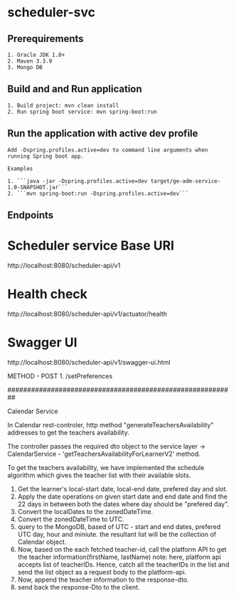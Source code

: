 # scheduler-svc

## Prerequirements
    1. Oracle JDK 1.8+
    2. Maven 3.3.9
    3. Mongo DB

## Build and and Run application
    1. Build project: mvn clean install
    2. Run spring boot service: mvn spring-boot:run

## Run the application with active dev profile
    Add -Dspring.profiles.active=dev to command line arguments when running Spring boot app.

    Examples

    1. ```java -jar -Dspring.profiles.active=dev target/ge-adm-service-1.0-SNAPSHOT.jar```
    2. ```mvn spring-boot:run -Dspring.profiles.active=dev```


## Endpoints

# Scheduler service Base URI
http://localhost:8080/scheduler-api/v1

# Health check
http://localhost:8080/scheduler-api/v1/actuator/health

# Swagger UI
http://localhost:8080/scheduler-api/v1/swagger-ui.html

METHOD - POST
    1. /setPreferences

##########################################################

Calendar Service

In Calendar rest-controler, http method "generateTeachersAvailability" addresses to get the teachers
availability.

The controller passes the required dto object to the service layer -> CalendarService -
 'getTeachersAvailabilityForLearnerV2' method.

To get the teachers availability, we have implemented the schedule algorithm which gives the  teacher list with their
available slots.

1. Get the learner's local-start date, local-end date, prefered day and slot.
2. Apply the date operations on given start date and end date and find  the 22 days in between both the dates where
day should be "prefered day".
3. Convert the localDates to the zonedDateTime.
4. Convert the zonedDateTime to UTC.
5. query to the MongoDB, based of UTC - start and end dates, prefered UTC day, hour and miniute. the resultant list will
   be the collection of Calendar object.
6. Now, based on the each fetched teacher-id, call the platform API to get the teacher information(firstName, lastName)
   note: here, platform api accepts list of teacherIDs. Hence, catch all the teacherIDs in the list and send the list object
   as a request body to the platform-api.
7. Now, append the teacher information to the response-dto.
8. send back the response-Dto to the client.




